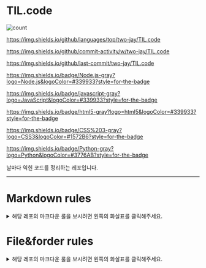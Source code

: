 # TIL.code

![[count](https://img.shields.io/github/languages/count/two-jay/TIL.code)]()

https://img.shields.io/github/languages/top/two-jay/TIL.code

https://img.shields.io/github/commit-activity/w/two-jay/TIL.code

https://img.shields.io/github/last-commit/two-jay/TIL.code

https://img.shields.io/badge/Node.js-gray?logo=Node.js&logoColor=#339933?style=for-the-badge

https://img.shields.io/badge/javascript-gray?logo=JavaScript&logoColor=#339933?style=for-the-badge

https://img.shields.io/badge/html5-gray?logo=html5&logoColor=#339933?style=for-the-badge

https://img.shields.io/badge/CSS%203-gray?logo=CSS3&logoColor=#1572B6?style=for-the-badge

https://img.shields.io/badge/Python-gray?logo=Python&logoColor=#3776AB?style=for-the-badge

날마다 익힌 코드를 정리하는 레포입니다.

***

# Markdown rules
<details>
<summary>해당 레포의 마크다운 룰을 보시려면 왼쪽의 화살표를 클릭해주세요.</summary>
<div markdown="1">       


## 제목

각 대,중,소제목은 아래와 같이 작성합니다.

```

  # 대제목
  ## 중간제목
  ### 소제목

```


## 리스트

문단 내 리스트 작성 시에는 아래와 같이 작성합니다.


- unordered list
```

  - [Text]

```


- ordered list

```

  1. [Text]
  2. [Text]
  3. [Text]

```

## 구분선

문단 내에 구분선을 놓을 시에는 아래의 규칙을 따른다.
- 구분선은 `***`로 기입
- 상하로 2줄 공백 처리


## 이미지

이미지 태그는 아래와 같이 넣는다.
이미지 크기 기준은 기본 500*500을 기준으로 한다. (임의 조정할 때에도 너무 커지지 않도록 조정한다.)
```
![title](my_image_url){: width="숫자" height="숫자"}
```

</div>
</details>

# File&forder rules

<details>
<summary>해당 레포의 마크다운 룰을 보시려면 왼쪽의 화살표를 클릭해주세요.</summary>
<div markdown="1">

- 폴더와 파일의 제목에서 띄어쓰기시 공백을 사용하지 않으며 '-'로 대신합니다.

예시)
```
  express-server
    /app.js
    /chatting-server.js
    /controller
      /user-signin.js
      /user-signup.js
  ...
```


- 가장 상위의 폴더에는 README.md 파일을 생성하여 아래의 사항들을 기본적으로 기록합니다.

  1. 작업일자
  2. 사용한 기술 스텍
  3. 작업한 코드에 대한 설명
  4. 매 커밋 시 로그
    - `일자 - [작업 대분류] / [작업사항]`


</div>
</details>




